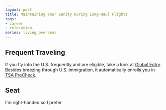 ```yaml
---
layout: post
title: Maintaining Your Sanity During Long-Haul Flights
tags:
- career
- relocation
series: living_overseas
---
```


## Frequent Traveling

If you fly into the U.S. frequently and are eligible, take a look at [Global Entry](https://www.cbp.gov/travel/trusted-traveler-programs/global-entry).  Besides breezing through U.S. immigration, it automatically enrolls you in [TSA PreCheck](https://www.cbp.gov/travel/trusted-traveler-programs/global-entry/tsa-precheck).

## Seat

I'm right-handed so I prefer 